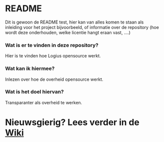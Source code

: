 
# README

Dit is gewoon de README test, hier kan van alles komen te staan als inleiding voor het project bijvoorbeeld, of informatie over de repository (hoe wordt deze onderhouden, welke licentie hangt eraan vast, ....)

### Wat is er te vinden in deze repository?

Hier is te vinden hoe Logius opensource werkt.

### Wat kan ik hiermee?

Inlezen over hoe de overheid opensource werkt.

### Wat is het doel hiervan?

Transparanter als overheid te werken.


# Nieuwsgierig? Lees verder in de [Wiki](https://github.com/Stevenvdberg20/WikiTest/wiki)
